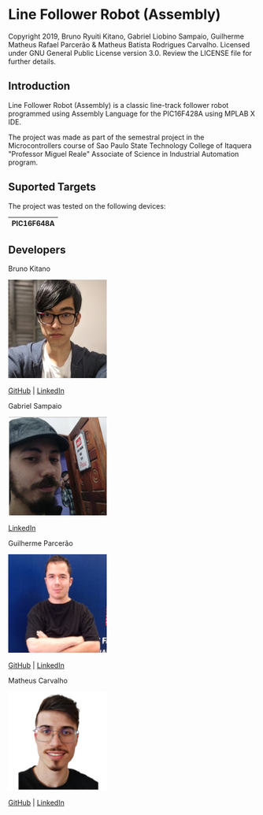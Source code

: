 # Line Follower Robot (Assembly)

Copyright 2019, Bruno Ryuiti Kitano, Gabriel Liobino Sampaio, Guilherme Matheus Rafael Parcerão & Matheus Batista Rodrigues Carvalho. Licensed under GNU General Public License version 3.0. Review the LICENSE file for further details.

## Introduction

Line Follower Robot (Assembly) is a classic line-track follower robot programmed using Assembly Language for the PIC16F428A using MPLAB X IDE.

The project was made as part of the semestral project in the Microcontrollers course of Sao Paulo State Technology College of Itaquera "Professor Miguel Reale" Associate of Science in Industrial Automation program.

## Suported Targets

The project was tested on the following devices:

| PIC16F648A |
| ---------- |

## Developers

Bruno Kitano

![Bruno Kitano](readme_img/bruno.jpeg "Bruno Kitano")

[GitHub](https://github.com/brunokitano) | [LinkedIn](https://www.linkedin.com/in/%E3%83%96%E3%83%AB%E3%83%8E%E7%AB%9C%E4%B8%80-%E5%8C%97%E9%87%8E-3b7555176/)

Gabriel Sampaio

![Gabriel Sampaio](readme_img/gabriel.jpg "Gabriel Sampaio")

[LinkedIn](https://www.linkedin.com/in/gabriel-sampaio-b24b96165/)

Guilherme Parcerão

![Guilherme Parcerão](readme_img/guilherme.jpg "Guilherme Parcerão")

[GitHub](https://github.com/gmrparcerao) | [LinkedIn](https://www.linkedin.com/in/guilherme-parcerao/)

Matheus Carvalho

![Matheus Carvalho](readme_img/matheus.jpg "Matheus Carvalho")

[GitHub](https://github.com/Matheus-BRC) | [LinkedIn](https://www.linkedin.com/in/matheus-carvalho-4013941a2/)
